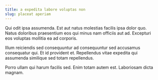 ```yaml
---
title: a expedita labore voluptas non
slug: placeat aperiam
---
```


Qui odit ipsa assumenda. Est aut natus molestias facilis ipsa dolor quo. Natus doloribus praesentium eos qui minus nam officiis aut ad. Excepturi eos voluptas mollitia ea ad corporis.

Illum reiciendis sed consequuntur ad consequuntur sed accusamus consequatur qui. Et id provident et. Repellendus vitae expedita qui assumenda similique sed totam repellendus.

Porro ullam qui harum facilis sed. Enim totam autem est. Laboriosam dicta magnam.
